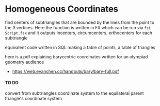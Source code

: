 # Homogeneous Coordinates

find centers of subtriangles that are bounded by the lines from the point to the 3 vertices. Here the function is written in F# which can be run via 
```fsi Script.fsx``` and it outputs incenters, circumcenters, orthocenters for each subtriangle

equivalent code written in SQL making a table of points, a table of triangles

here is a pdf explaining barycentric coordinates written for an olympiad geometry audience 
- https://web.evanchen.cc/handouts/bary/bary-full.pdf

#### TO DO
convert from subtriangles coordinate system to the equilateral parent triangle's coordinate system

